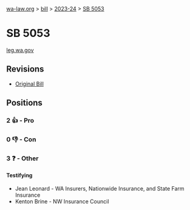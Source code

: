 [wa-law.org](/) > [bill](/bill/) > [2023-24](/bill/2023-24/) > [SB 5053](/bill/2023-24/sb/5053/)

# SB 5053
[leg.wa.gov](https://app.leg.wa.gov/billsummary?BillNumber=5053&Year=2023&Initiative=false)

## Revisions
* [Original Bill](1/)

## Positions
### 2 👍 - Pro

### 0 👎 - Con

### 3 ❓ - Other
#### Testifying
* Jean Leonard - WA Insurers, Nationwide Insurance, and State Farm Insurance
* Kenton Brine - NW Insurance Council
